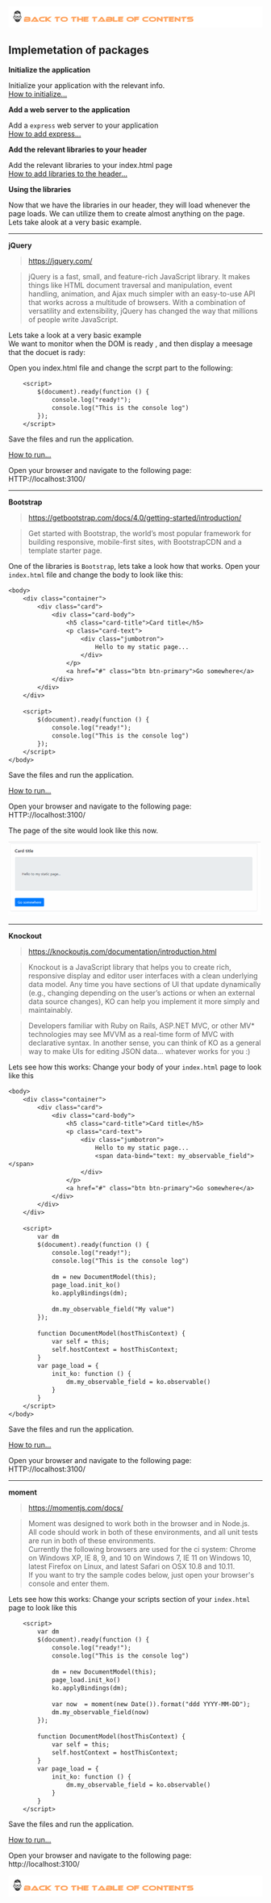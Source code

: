 
[![Index](https://github.com/Roche-Olivier/help.windows10.nodejs.express.website/blob/master/_content/_images/footerwfe.png "Table fo contents")](https://github.com/Roche-Olivier/help.windows10.nodejs.express.website)

## Implemetation of packages


**Initialize the application**

Initialize your application with the relevant info.<br>
[How to initialize...](https://github.com/Roche-Olivier/help.windows10.nodejs.basics/blob/master/_content/_pages/start.initialize.md)

**Add a web server to the application**

Add a `express` web server to your application <br>
[How to add express...](https://github.com/Roche-Olivier/help.windows10.nodejs.express.website/blob/master/_content/_pages/webpage.create.webserver.md)


**Add the relevant libraries to your header**

Add the relevant libraries to your index.html page <br>
[How to add libraries to the header...](https://github.com/Roche-Olivier/help.windows10.nodejs.express.website/blob/master/_content/_pages/webpage.create.webserver.packages.md)

**Using the libraries**

Now that we have the libraries in our header, they will load whenever the page loads. We can utilize them to create almost anything on the page.<br>
Lets take alook at a very basic example.

***

**jQuery**

> https://jquery.com/

> jQuery is a fast, small, and feature-rich JavaScript library. It makes things like HTML document traversal and manipulation, event handling, animation, and Ajax much simpler with an easy-to-use API that works across a multitude of browsers. With a combination of versatility and extensibility, jQuery has changed the way that millions of people write JavaScript.

Lets take a look at a very basic example<br>
We want to monitor when the DOM is ready , and then display a meesage that the docuet is rady:

Open you index.html file and change the scrpt part to the following:
```
    <script>
        $(document).ready(function () {
            console.log("ready!");
            console.log("This is the console log")
        });
    </script>
```
Save the files and run the application.

[How to run...](https://github.com/Roche-Olivier/help.windows10.nodejs.basics/blob/master/_content/_pages/start.running.md)

Open your browser and navigate to the following page: HTTP://localhost:3100/

***


**Bootstrap**

> https://getbootstrap.com/docs/4.0/getting-started/introduction/

> Get started with Bootstrap, the world’s most popular framework for building responsive, mobile-first sites, with BootstrapCDN and a template starter page.

One of the libraries is `Bootstrap`, lets take a look how that works. Open your `index.html` file and change the body to look like this:
```
<body>
    <div class="container">
        <div class="card">
            <div class="card-body">
                <h5 class="card-title">Card title</h5>
                <p class="card-text">
                    <div class="jumbotron">
                        Hello to my static page...
                    </div>
                </p>
                <a href="#" class="btn btn-primary">Go somewhere</a>
            </div>
        </div>
    </div>

    <script>
        $(document).ready(function () {
            console.log("ready!");
            console.log("This is the console log")
        });
    </script>
</body>
```
Save the files and run the application.

[How to run...](https://github.com/Roche-Olivier/help.windows10.nodejs.basics/blob/master/_content/_pages/start.running.md)

Open your browser and navigate to the following page: HTTP://localhost:3100/

The page of the site would look like this now.

![WFE_with_bootstrap](https://github.com/Roche-Olivier/help.windows10.nodejs.express.website/blob/master/_content/_images/screen/wfe_with_bootstrap.png "WFE_with_bootstrap")






***


**Knockout**

> https://knockoutjs.com/documentation/introduction.html

> Knockout is a JavaScript library that helps you to create rich, responsive display and editor user interfaces with a clean underlying data model. Any time you have sections of UI that update dynamically (e.g., changing depending on the user’s actions or when an external data source changes), KO can help you implement it more simply and maintainably.

> Developers familiar with Ruby on Rails, ASP.NET MVC, or other MV* technologies may see MVVM as a real-time form of MVC with declarative syntax. In another sense, you can think of KO as a general way to make UIs for editing JSON data… whatever works for you :)

Lets see how this works:
Change your body of your `index.html` page to look like this<br>
```
<body>
    <div class="container">
        <div class="card">
            <div class="card-body">
                <h5 class="card-title">Card title</h5>
                <p class="card-text">
                    <div class="jumbotron">
                        Hello to my static page...
                        <span data-bind="text: my_observable_field"></span>
                    </div>
                </p>
                <a href="#" class="btn btn-primary">Go somewhere</a>
            </div>
        </div>
    </div>

    <script>
        var dm
        $(document).ready(function () {
            console.log("ready!");
            console.log("This is the console log")

            dm = new DocumentModel(this);
            page_load.init_ko()
            ko.applyBindings(dm);

            dm.my_observable_field("My value")
        });

        function DocumentModel(hostThisContext) {
            var self = this;
            self.hostContext = hostThisContext;
        }
        var page_load = {
            init_ko: function () {
                dm.my_observable_field = ko.observable()
            }
        }
    </script>
</body>
```

Save the files and run the application.

[How to run...](https://github.com/Roche-Olivier/help.windows10.nodejs.basics/blob/master/_content/_pages/start.running.md)

Open your browser and navigate to the following page: HTTP://localhost:3100/



***


**moment**

> https://momentjs.com/docs/

> Moment was designed to work both in the browser and in Node.js.<br> All code should work in both of these environments, and all unit tests are run in both of these environments.<br> Currently the following browsers are used for the ci system: Chrome on Windows XP, IE 8, 9, and 10 on Windows 7, IE 11 on Windows 10, latest Firefox on Linux, and latest Safari on OSX 10.8 and 10.11.<br> If you want to try the sample codes below, just open your browser's console and enter them.

Lets see how this works:
Change your scripts section of your `index.html` page to look like this<br>
```
    <script>
        var dm
        $(document).ready(function () {
            console.log("ready!");
            console.log("This is the console log")

            dm = new DocumentModel(this);
            page_load.init_ko()
            ko.applyBindings(dm);

            var now  = moment(new Date()).format("ddd YYYY-MM-DD");
            dm.my_observable_field(now)
        });

        function DocumentModel(hostThisContext) {
            var self = this;
            self.hostContext = hostThisContext;
        }
        var page_load = {
            init_ko: function () {
                dm.my_observable_field = ko.observable()
            }
        }
    </script>
```



Save the files and run the application.

[How to run...](https://github.com/Roche-Olivier/help.windows10.nodejs.basics/blob/master/_content/_pages/start.running.md)

Open your browser and navigate to the following page: http://localhost:3100/


[![Index](https://github.com/Roche-Olivier/help.windows10.nodejs.express.website/blob/master/_content/_images/footerwfe.png "Table fo contents")](https://github.com/Roche-Olivier/help.windows10.nodejs.express.website)


